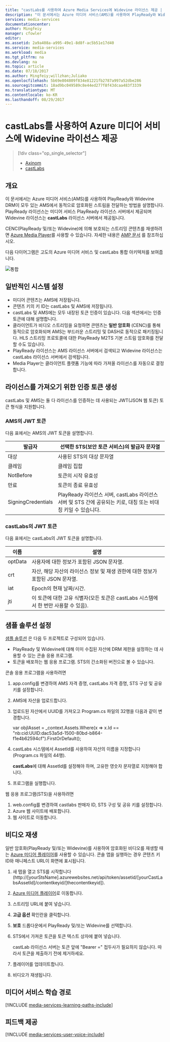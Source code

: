 ```yaml
---
title: "castLabs를 사용하여 Azure Media Services에 Widevine 라이선스 제공 | Microsoft 문서"
description: "이 문서에서는 Azure 미디어 서비스(AMS)를 사용하여 PlayReady와 Widevine DRM이 모두 있는 AMS에서 동적으로 암호화된 스트림을 전달하는 방법을 설명합니다. PlayReady 라이선스는 미디어 서비스 PlayReady 라이선스 서버에서 제공되며 Widevine 라이선스는 castLabs 라이선스 서버에서 제공됩니다."
services: media-services
documentationcenter: 
author: Mingfeiy
manager: cfowler
editor: 
ms.assetid: 2a9a408a-a995-49e1-8d8f-ac5b51e17d40
ms.service: media-services
ms.workload: media
ms.tgt_pltfrm: na
ms.devlang: na
ms.topic: article
ms.date: 07/18/2017
ms.author: Mingfeiy;willzhan;Juliako
ms.openlocfilehash: 5b69e804809f834e81221fb2787a997a52dbe286
ms.sourcegitcommit: 18ad9bc049589c8e44ed277f8f43dcaa483f3339
ms.translationtype: MT
ms.contentlocale: ko-KR
ms.lasthandoff: 08/29/2017
---
```

# <a name="using-castlabs-to-deliver-widevine-licenses-to-azure-media-services"></a>castLabs를 사용하여 Azure 미디어 서비스에 Widevine 라이선스 제공
> [!div class="op_single_selector"]
> * [Axinom](media-services-axinom-integration.md)
> * [castLabs](media-services-castlabs-integration.md)
> 
> 

## <a name="overview"></a>개요
이 문서에서는 Azure 미디어 서비스(AMS)를 사용하여 PlayReady와 Widevine DRM이 모두 있는 AMS에서 동적으로 암호화된 스트림을 전달하는 방법을 설명합니다. PlayReady 라이선스는 미디어 서비스 PlayReady 라이선스 서버에서 제공되며 Widevine 라이선스는 **castLabs** 라이선스 서버에서 제공됩니다.

CENC(PlayReady 및/또는 Widevine)에 의해 보호되는 스트리밍 콘텐츠를 재생하려면 [Azure Media Player](http://amsplayer.azurewebsites.net/azuremediaplayer.html)를 사용할 수 있습니다. 자세한 내용은 [AMP 문서](http://amp.azure.net/libs/amp/latest/docs/) 를 참조하십시오.

다음 다이어그램은 고도의 Azure 미디어 서비스 및 castLabs 통합 아키텍처를 보여줍니다.

![통합](./media/media-services-castlabs-integration/media-services-castlabs-integration.png)

## <a name="typical-system-set-up"></a>일반적인 시스템 설정
* 미디어 콘텐츠는 AMS에 저장됩니다.
* 콘텐츠 키의 키 ID는 castLabs 및 AMS에 저장됩니다.
* castLabs 및 AMS에는 모두 내장된 토큰 인증이 있습니다. 다음 섹션에서는 인증 토큰에 대해 설명합니다. 
* 클라이언트가 비디오 스트리밍을 요청하면 콘텐츠는 **일반 암호화** (CENC)를 통해 동적으로 암호화되며 AMS는 부드러운 스트리밍 및 DASH로 동적으로 패키징됩니다. HLS 스트리밍 프로토콜에 대한 PlayReady M2TS 기본 스트림 암호화를 전달할 수도 있습니다.
* PlayReady 라이선스는 AMS 라이선스 서버에서 검색되고 Widevine 라이선스는 castLabs 라이선스 서버에서 검색됩니다. 
* Media Player는 클라이언트 플랫폼 기능에 따라 가져올 라이선스를 자동으로 결정합니다. 

## <a name="authentication-token-generation-for-getting-a-license"></a>라이선스를 가져오기 위한 인증 토큰 생성
castLabs 및 AMS는 둘 다 라이선스를 인증하는 데 사용되는 JWT(JSON 웹 토큰) 토큰 형식을 지원합니다. 

### <a name="jwt-token-in-ams"></a>AMS의 JWT 토큰
다음 표에서는 AMS의 JWT 토큰을 설명합니다. 

| 발급자 | 선택한 STS(보안 토큰 서비스)의 발급자 문자열 |
| --- | --- |
| 대상 |사용된 STS의 대상 문자열 |
| 클레임 |클레임 집합 |
| NotBefore |토큰의 시작 유효성 |
| 만료 |토큰의 종료 유효성 |
| SigningCredentials |PlayReady 라이선스 서버, castLabs 라이선스 서버 및 STS 간에 공유되는 키로, 대칭 또는 비대칭 키일 수 있습니다. |

### <a name="jwt-token-in-castlabs"></a>castLabs의 JWT 토큰
다음 표에서는 castLabs의 JWT 토큰을 설명합니다. 

| 이름 | 설명 |
| --- | --- |
| optData |사용자에 대한 정보가 포함된 JSON 문자열. |
| crt |자산, 해당 자산의 라이선스 정보 및 재생 권한에 대한 정보가 포함된 JSON 문자열. |
| iat |Epoch의 현재 날짜/시간. |
| jti |이 토큰에 대한 고유 식별자(모든 토큰은 castLabs 시스템에서 한 번만 사용할 수 있음). |

## <a name="sample-solution-set-up"></a>샘플 솔루션 설정
[샘플 솔루션](https://github.com/AzureMediaServicesSamples/CastlabsIntegration) 은 다음 두 프로젝트로 구성되어 있습니다.

* PlayReady 및 Widevine에 대해 이미 수집된 자산에 DRM 제한을 설정하는 데 사용할 수 있는 콘솔 응용 프로그램.
* 토큰을 배포하는 웹 응용 프로그램. STS의 간소화된 버전으로 볼 수 있습니다.

콘솔 응용 프로그램을 사용하려면

1. app.config를 변경하여 AMS 자격 증명, castLabs 자격 증명, STS 구성 및 공유 키를 설정합니다.
2. AMS에 자산을 업로드합니다.
3. 업로드된 자산에서 UUID를 가져오고 Program.cs 파일의 32행을 다음과 같이 변경합니다.
   
      var objIAsset = _context.Assets.Where(x => x.Id == "nb:cid:UUID:dac53a5d-1500-80bd-b864-f1e4b62594cf").FirstOrDefault();
4. castLabs 시스템에서 AssetId를 사용하여 자산의 이름을 지정합니다(Program.cs 파일의 44행).
   
   **castLabs**에 대해 AssetId를 설정해야 하며, 고유한 영숫자 문자열로 지정해야 합니다.
5. 프로그램을 실행합니다.

웹 응용 프로그램(STS)을 사용하려면

1. web.config를 변경하여 castlabs 판매자 ID, STS 구성 및 공유 키를 설정합니다.
2. Azure 웹 사이트에 배포합니다.
3. 웹 사이트로 이동합니다.

## <a name="playing-back-a-video"></a>비디오 재생
일반 암호화(PlayReady 및/또는 Widevine)를 사용하여 암호화된 비디오를 재생할 때는 [Azure 미디어 플레이어](http://amsplayer.azurewebsites.net/azuremediaplayer.html)를 사용할 수 있습니다. 콘솔 앱을 실행하는 경우 콘텐츠 키 ID와 매니페스트 URL이 화면에 표시됩니다.

1. 새 탭을 열고 STS를 시작합니다(http://[yourStsName].azurewebsites.net/api/token/assetid/[yourCastLabsAssetId]/contentkeyid/[thecontentkeyid]).
2. [Azure 미디어 플레이어](http://amsplayer.azurewebsites.net/azuremediaplayer.html)로 이동합니다.
3. 스트리밍 URL에 붙여 넣습니다.
4. **고급 옵션** 확인란을 클릭합니다.
5. **보호** 드롭다운에서 PlayReady 및/또는 Widevine를 선택합니다.
6. STS에서 가져온 토큰을 토큰 텍스트 상자에 붙여 넣습니다. 
   
   castLab 라이선스 서버는 토큰 앞에 "Bearer =" 접두사가 필요하지 않습니다. 따라서 토큰을 제출하기 전에 제거하세요.
7. 플레이어를 업데이트합니다.
8. 비디오가 재생됩니다.

## <a name="media-services-learning-paths"></a>미디어 서비스 학습 경로
[!INCLUDE [media-services-learning-paths-include](../../includes/media-services-learning-paths-include.md)]

## <a name="provide-feedback"></a>피드백 제공
[!INCLUDE [media-services-user-voice-include](../../includes/media-services-user-voice-include.md)]

